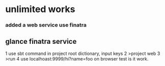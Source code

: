 # unlimited works
### added a web service use finatra
## glance finatra service
1 use sbt command in project root dictionary, input keys
2 >project web
3 >run
4 use localhoast:9999/hi?name=foo on browser test is it work.
